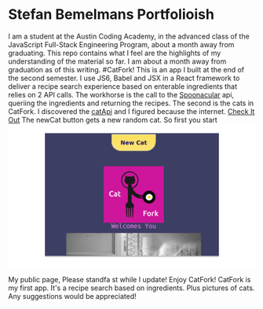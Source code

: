 # Stefan Bemelmans Portfolioish
I am a student at the Austin Coding Academy, in the advanced class of the JavaScript Full-Stack Engineering Program, about a month away from graduating. This repo contains what I feel are the highlights of my understanding of the material so far. 
 I am about a month away from graduation as of this writing. 
#CatFork!
This is an app I built at the end of the second semester. I use JS6, Babel and JSX in a React framework to deliver a recipe search experience based on enterable ingredients that relies on 2 API calls. The workhorse is the call to the [Spoonacular](https://spoonacular.api) api, queriing the ingredients and returning the recipes. The second is the cats in CatFork. I discovered the [catApi](https://www.thecatapi.com) and I figured because the internet. [Check It Out](/CatFork.index.html)
The newCat button gets a new random cat. 
So first you start ![alt text](./src/images/CatForkTitle.png)


My public page,  Please standfa st while I update! Enjoy CatFork!
CatFork is my first app. It's a recipe search based on ingredients. Plus pictures of cats. Any suggestions would be appreciated! 
